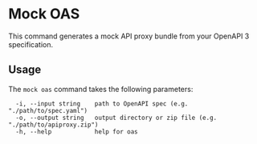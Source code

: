 # Mock OAS
<!--
  Copyright 2024 Google LLC

  Licensed under the Apache License, Version 2.0 (the "License");
  you may not use this file except in compliance with the License.
  You may obtain a copy of the License at

       http://www.apache.org/licenses/LICENSE-2.0

  Unless required by applicable law or agreed to in writing, software
  distributed under the License is distributed on an "AS IS" BASIS,
  WITHOUT WARRANTIES OR CONDITIONS OF ANY KIND, either express or implied.
  See the License for the specific language governing permissions and
  limitations under the License.
-->

This command generates a mock API proxy bundle from your OpenAPI 3 specification.  

## Usage

The `mock oas` command takes the following parameters:

```text
  -i, --input string    path to OpenAPI spec (e.g. "./path/to/spec.yaml")
  -o, --output string   output directory or zip file (e.g. "./path/to/apiproxy.zip")
  -h, --help            help for oas
```

